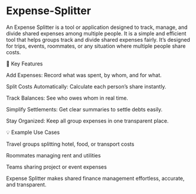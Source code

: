 # Expense-Splitter
An Expense Splitter is a tool or application designed to track, manage, and divide shared expenses among multiple people. It is a simple and efficient tool that helps groups track and divide shared expenses fairly. It’s designed for trips, events, roommates, or any situation where multiple people share costs.

🔹 Key Features

Add Expenses: Record what was spent, by whom, and for what.

Split Costs Automatically: Calculate each person’s share instantly.

Track Balances: See who owes whom in real time.

Simplify Settlements: Get clear summaries to settle debts easily.

Stay Organized: Keep all group expenses in one transparent place.

💡 Example Use Cases

Travel groups splitting hotel, food, or transport costs

Roommates managing rent and utilities

Teams sharing project or event expenses

Expense Splitter makes shared finance management effortless, accurate, and transparent.
